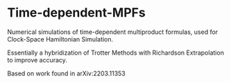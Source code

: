 # Time-dependent-MPFs
Numerical simulations of time-dependent multiproduct formulas, used for Clock-Space Hamiltonian Simulation.

Essentially a hybridization of Trotter Methods with Richardson Extrapolation to improve accuracy.

Based on work found in arXiv:2203.11353
